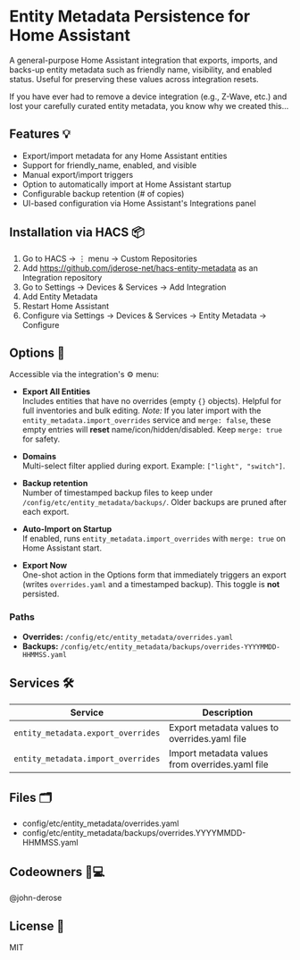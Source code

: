 # Entity Metadata Persistence for Home Assistant

A general-purpose Home Assistant integration that exports, imports, and backs-up
entity metadata such as friendly name, visibility, and enabled status. Useful
for preserving these values across integration resets.

If you have ever had to remove a device integration (e.g., Z-Wave, etc.) and
lost your carefully curated entity metadata, you know why we created this...

## Features 💡

*	Export/import metadata for any Home Assistant entities
*	Support for friendly_name, enabled, and visible
*	Manual export/import triggers
*   Option to automatically import at Home Assistant startup
*	Configurable backup retention (# of copies)
*	UI-based configuration via Home Assistant's Integrations panel

## Installation via HACS 📦

1.	Go to HACS → ⋮ menu → Custom Repositories
2.	Add https://github.com/jderose-net/hacs-entity-metadata as an Integration repository
3.	Go to Settings → Devices & Services → Add Integration
4.  Add Entity Metadata
4.	Restart Home Assistant
5.	Configure via Settings → Devices & Services → Entity Metadata → Configure

## Options 🔁

Accessible via the integration's ⚙️  menu:

- **Export All Entities**  
  Includes entities that have no overrides (empty `{}` objects). Helpful for full inventories and bulk editing. 
  _Note:_ If you later import with the `entity_metadata.import_overrides` service and `merge: false`, 
  these empty entries will **reset** name/icon/hidden/disabled. Keep `merge: true` for safety.

- **Domains**  
  Multi-select filter applied during export. Example: `["light", "switch"]`.

- **Backup retention**  
  Number of timestamped backup files to keep under  
  `/config/etc/entity_metadata/backups/`. Older backups are pruned after each export.

- **Auto-Import on Startup**  
  If enabled, runs `entity_metadata.import_overrides` with `merge: true` on Home Assistant start.

- **Export Now**  
  One-shot action in the Options form that immediately triggers an export (writes `overrides.yaml` and a timestamped backup). This toggle is **not** persisted.

### Paths
- **Overrides:** `/config/etc/entity_metadata/overrides.yaml`  
- **Backups:** `/config/etc/entity_metadata/backups/overrides-YYYYMMDD-HHMMSS.yaml`

## Services 🛠

| Service                            | Description                                     |
|------------------------------------|-------------------------------------------------|
| `entity_metadata.export_overrides` | Export metadata values to overrides.yaml file   |
| `entity_metadata.import_overrides` | Import metadata values from overrides.yaml file |

## Files 🗂

* config/etc/entity_metadata/overrides.yaml
* config/etc/entity_metadata/backups/overrides.YYYYMMDD-HHMMSS.yaml

## Codeowners 🧑💻

  @john-derose

## License 🪪

  MIT
